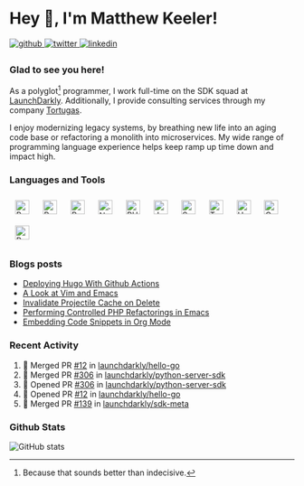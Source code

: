 # Hey 👋, I'm Matthew Keeler!

<a href="https://github.com/keelerm84" target="_blank">
<img src=https://img.shields.io/badge/github-%2324292e.svg?&style=for-the-badge&logo=github&logoColor=white alt=github style="margin-bottom: 5px;" />
</a>
<a href="https://twitter.com/keelerm84" target="_blank">
<img src=https://img.shields.io/badge/twitter-%2300acee.svg?&style=for-the-badge&logo=twitter&logoColor=white alt=twitter style="margin-bottom: 5px;" />
</a>
<a href="https://linkedin.com/in/keelerm84" target="_blank">
<img src=https://img.shields.io/badge/linkedin-%231E77B5.svg?&style=for-the-badge&logo=linkedin&logoColor=white alt=linkedin style="margin-bottom: 5px;" />
</a>

### Glad to see you here!
As a polyglot[^1] programmer, I work full-time on the SDK squad at [LaunchDarkly][ld]. Additionally, I provide consulting services through my company [Tortugas][tortugas].

I enjoy modernizing legacy systems, by breathing new life into an aging code base or refactoring a monolith into microservices. My wide range of programming language experience helps keep ramp up time down and impact high.

### Languages and Tools

<div>
    <img style="margin: 10px" src="https://cdn.jsdelivr.net/gh/devicons/devicon/icons/rust/rust-original.svg" alt="Rust" height="25" />
    <img style="margin: 10px" src="https://cdn.jsdelivr.net/gh/devicons/devicon/icons/python/python-original.svg" alt="Python" height="25" />
    <img style="margin: 10px" src="https://cdn.jsdelivr.net/gh/devicons/devicon/icons/ruby/ruby-original.svg" alt="Ruby" height="25" />
    <img style="margin: 10px" src="https://cdn.jsdelivr.net/gh/devicons/devicon/icons/dotnetcore/dotnetcore-original.svg" alt=".Net Core" height="25" />
    <img style="margin: 10px" src="https://cdn.jsdelivr.net/gh/devicons/devicon/icons/php/php-original.svg" alt="PHP" height="25" />
    <img style="margin: 10px" src="https://cdn.jsdelivr.net/gh/devicons/devicon/icons/java/java-original.svg" alt="Java" height="25" />
    <img style="margin: 10px" src="https://cdn.jsdelivr.net/gh/devicons/devicon/icons/swift/swift-original.svg" alt="Swift" width="25" />
    <img style="margin: 10px" src="https://cdn.jsdelivr.net/gh/devicons/devicon/icons/typescript/typescript-original.svg" alt="TypeScript" height="25" />
    <img style="margin: 10px" src="https://cdn.jsdelivr.net/gh/devicons/devicon/icons/haskell/haskell-original.svg" alt="Haskell" height="25" />
    <img style="margin: 10px" src="https://cdn.jsdelivr.net/gh/devicons/devicon/icons/go/go-original.svg" alt="Go" height="25" />
    <img style="margin: 10px" src="https://cdn.jsdelivr.net/gh/devicons/devicon/icons/react/react-original.svg" alt="React" height="25" />
</div>

### Blogs posts

<!-- BLOG-POST-LIST:START -->
- [Deploying Hugo With Github Actions](https://cupfullofcode.com/blog/2018/12/21/deploying-hugo-with-github-actions/)
- [A Look at Vim and Emacs](https://cupfullofcode.com/blog/2015/03/29/a-look-at-vim-and-emacs/)
- [Invalidate Projectile Cache on Delete](https://cupfullofcode.com/blog/2014/10/06/invalidate-projectile-cache-on-delete/)
- [Performing Controlled PHP Refactorings in Emacs](https://cupfullofcode.com/blog/2014/09/21/performing-controlled-php-refactorings-in-emacs/)
- [Embedding Code Snippets in Org Mode](https://cupfullofcode.com/blog/2013/11/22/embedding-code-snippets-in-org-mode/)
<!-- BLOG-POST-LIST:END -->

### Recent Activity

<!--START_SECTION:activity-->
1. 🎉 Merged PR [#12](https://github.com/launchdarkly/hello-go/pull/12) in [launchdarkly/hello-go](https://github.com/launchdarkly/hello-go)
2. 🎉 Merged PR [#306](https://github.com/launchdarkly/python-server-sdk/pull/306) in [launchdarkly/python-server-sdk](https://github.com/launchdarkly/python-server-sdk)
3. 💪 Opened PR [#306](https://github.com/launchdarkly/python-server-sdk/pull/306) in [launchdarkly/python-server-sdk](https://github.com/launchdarkly/python-server-sdk)
4. 💪 Opened PR [#12](https://github.com/launchdarkly/hello-go/pull/12) in [launchdarkly/hello-go](https://github.com/launchdarkly/hello-go)
5. 🎉 Merged PR [#139](https://github.com/launchdarkly/sdk-meta/pull/139) in [launchdarkly/sdk-meta](https://github.com/launchdarkly/sdk-meta)
<!--END_SECTION:activity-->

### Github Stats

![GitHub stats](https://github-readme-stats.vercel.app/api?username=keelerm84&count_private=true&show_icons=true&hide_title=true&include_all_commits=true)

[ld]: https://launchdarkly.com
[tortugas]: http://tortugas-llc.com
[^1]: Because that sounds better than indecisive.

